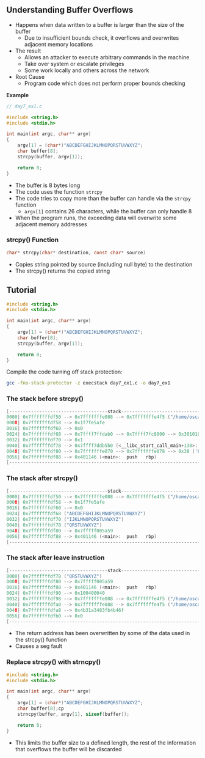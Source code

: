 
## Understanding Buffer Overflows
- Happens when data written to a buffer is larger than the size of the buffer
	- Due to insufficient bounds check, it overflows and overwrites adjacent memory locations
- The result
	- Allows an attacker to execute arbitrary commands in the machine
	- Take over system or escalate privileges
	- Some work locally and others across the network
- Root Cause
	- Program code which does not perform proper bounds checking

**Example**
```c
// day7_ex1.c

#include <string.h>
#include <stdio.h>

int main(int argc, char** argv)
{
	argv[1] = (char*)"ABCDEFGHIJKLMNOPQRSTUVWXYZ";
	char buffer[8];
	strcpy(buffer, argv[1]);

	return 0;
}
```

- The buffer is 8 bytes long
- The code uses the function `strcpy`
- The code tries to copy more than the buffer can handle via the `strcpy` function
	- `argv[1]` contains 26 characters, while the buffer can only handle 8
- When the program runs, the exceeding data will overwrite some adjacent memory addresses

### strcpy() Function
```c
char* strcpy(char* destination, const char* source)
```
- Copies string pointed by source (including null byte) to the destination
- The strcpy() returns the copied string


## Tutorial
```c
#include <string.h>
#include <stdio.h>

int main(int argc, char** argv)
{
	argv[1] = (char*)"ABCDEFGHIJKLMNOPQRSTUVWXYZ";
	char buffer[8];
	strcpy(buffer, argv[1]);

	return 0;
}
```

Compile the code turning off stack protection:
```sh
gcc -fno-stack-protector -z execstack day7_ex1.c -o day7_ex1
```


### The stack before strcpy()
```c
[------------------------------------stack-------------------------------------]
0000| 0x7fffffffdf50 --> 0x7fffffffe088 --> 0x7fffffffe4f5 ("/home/oscar/Documents/bsc-cyber/csao/0x0008/day7_ex1")
0008| 0x7fffffffdf58 --> 0x1f7fe5afe
0016| 0x7fffffffdf60 --> 0x0
0024| 0x7fffffffdf68 --> 0x7ffff7ffdab0 --> 0x7ffff7fc8000 --> 0x3010102464c457f
0032| 0x7fffffffdf70 --> 0x1
0040| 0x7fffffffdf78 --> 0x7ffff7ddb5b0 (<__libc_start_call_main+130>:	mov    edi,eax)
0048| 0x7fffffffdf80 --> 0x7fffffffe070 --> 0x7fffffffe078 --> 0x38 ('8')
0056| 0x7fffffffdf88 --> 0x401146 (<main>:	push   rbp)
[------------------------------------------------------------------------------]
```

### The stack after strcpy()
```c
[------------------------------------stack-------------------------------------]
0000| 0x7fffffffdf50 --> 0x7fffffffe088 --> 0x7fffffffe4f5 ("/home/oscar/Documents/bsc-cyber/csao/0x0008/day7_ex1")
0008| 0x7fffffffdf58 --> 0x1f7fe5afe
0016| 0x7fffffffdf60 --> 0x0
0024| 0x7fffffffdf68 ("ABCDEFGHIJKLMNOPQRSTUVWXYZ")
0032| 0x7fffffffdf70 ("IJKLMNOPQRSTUVWXYZ")
0040| 0x7fffffffdf78 ("QRSTUVWXYZ")
0048| 0x7fffffffdf80 --> 0x7fffff005a59
0056| 0x7fffffffdf88 --> 0x401146 (<main>:	push   rbp)
[------------------------------------------------------------------------------]
```

### The stack after leave instruction
```c
[------------------------------------stack-------------------------------------]
0000| 0x7fffffffdf78 ("QRSTUVWXYZ")
0008| 0x7fffffffdf80 --> 0x7fffff005a59
0016| 0x7fffffffdf88 --> 0x401146 (<main>:	push   rbp)
0024| 0x7fffffffdf90 --> 0x100400040
0032| 0x7fffffffdf98 --> 0x7fffffffe088 --> 0x7fffffffe4f5 ("/home/oscar/Documents/bsc-cyber/csao/0x0008/day7_ex1")
0040| 0x7fffffffdfa0 --> 0x7fffffffe088 --> 0x7fffffffe4f5 ("/home/oscar/Documents/bsc-cyber/csao/0x0008/day7_ex1")
0048| 0x7fffffffdfa8 --> 0x4b31a3483fb4b46f
0056| 0x7fffffffdfb0 --> 0x0
[------------------------------------------------------------------------------]
```

- The return address has been overwritten by some of the data used in the strcpy() function
- Causes a seg fault


### Replace strcpy() with strncpy()
```c
#include <string.h>
#include <stdio.h>

int main(int argc, char** argv)
{
	argv[1] = (char*)"ABCDEFGHIJKLMNOPQRSTUVWXYZ";
	char buffer[8];cp
	strncpy(buffer, argv[1], sizeof(buffer));

	return 0;
}
```

- This limits the buffer size to a defined length, the rest of the information that overflows the buffer will be discarded